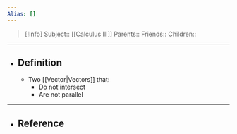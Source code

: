 ```yaml
---
Alias: []
---
```

> [!Info]
> Subject:: [[Calculus III]]
> Parents:: 
> Friends:: 
> Children:: 
---
- ## Definition
	- Two [[Vector|Vectors]] that:
		- Do not intersect
		- Are not parallel
---
- ## Reference